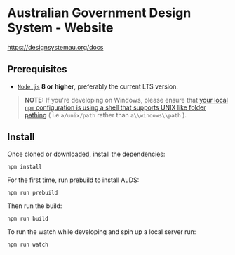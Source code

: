 Australian Government Design System - Website
====

https://designsystemau.org/docs


## Prerequisites
- [`Node.js`](https://nodejs.org) **8 or higher**, preferably the current LTS version.

> **NOTE:** If you're developing on Windows, please ensure that [your local `npm` configuration is using a shell that supports UNIX like folder pathing](https://stackoverflow.com/questions/23243353/how-to-set-shell-for-npm-run-scripts-in-windows) ( i.e `a/unix/path`  rather than `a\\windows\\path` ).


## Install

Once cloned or downloaded, install the dependencies:

```
npm install
```

For the first time, run prebuild to install AuDS: 

```
npm run prebuild
```

Then run the build:

```
npm run build
```

To run the watch while developing and spin up a local server run:

```
npm run watch
```
